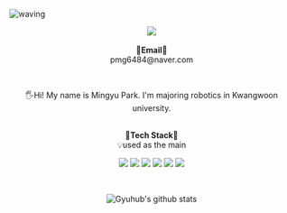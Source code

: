 ![waving](https://capsule-render.vercel.app/api?type=waving&height=300&section=header&text=Welcome%20to$2-my%20git!&fontSize=90&animation=fadeIn&fontAlignY=38&desc=Decorate%20GitHub%20Profile%20or%20any%20Repo%20like%20me!&descAlignY=51&descAlign=62&color=gradient)

<p align="center">
   <a href="https://hits.seeyoufarm.com"><img src="https://hits.seeyoufarm.com/api/count/incr/badge.svg?url=https%3A%2F%2Fgithub.com%2FGyuhub%2Fhit-counter&count_bg=%2379C83D&title_bg=%23555555&icon=&icon_color=%23E7E7E7&title=hits&edge_flat=false"/></a>
<br><br>
<Strong>📧Email📧</Strong><br>pmg6484@naver.com<br>
</p>
<br>
<p align="center">
    🖐️Hi! My name is Mingyu Park. I'm majoring robotics in Kwangwoon university.<br><br>
</p>

<p align="center">
    <Strong>🚀Tech Stack🚀</Strong><br>
    💡used as the main
</p>

<p align="center" display="inline-block">
  <img src="https://img.shields.io/badge/ROS-22314E?style=for-the-badge&logo=ROS&logoColor=white"> 
  <img src="https://img.shields.io/badge/C++-00599C?style=for-the-badge&logo=C++&logoColor=white">
  <img src="https://img.shields.io/badge/C-A8B9CC?style=for-the-badge&logo=C&logoColor=white"> 
  <img src="https://img.shields.io/badge/Linux-FCC624?style=for-the-badge&logo=Linux&logoColor=white">
  <img src="https://img.shields.io/badge/CMake-064F8C?style=for-the-badge&logo=CMake&logoColor=white">
  <img src="https://img.shields.io/badge/Python-3776AB?style=for-the-badge&logo=Python&logoColor=white">
</p><br>

<div align=center>

![Gyuhub's github stats](https://github-readme-stats.vercel.app/api?username=Gyuhub&show_icons=true)
